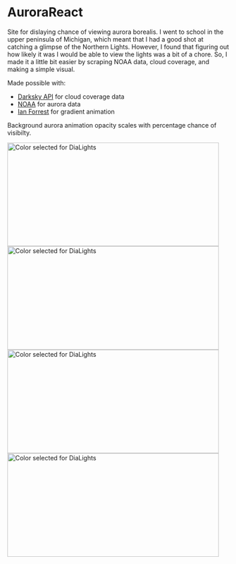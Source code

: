 # AuroraReact
Site for dislaying chance of viewing aurora borealis. 
I went to school in the upper peninsula of Michigan, which meant that I had a good shot at catching a glimpse of the Northern Lights. However, I found that figuring out how likely it was I would be able to view the lights was a bit of a chore. So, I made it a little bit easier by scraping NOAA data, cloud coverage, and making a simple visual. 

Made possible with: 
 * [Darksky API](https://darksky.net/dev) for cloud coverage data
 * [NOAA](https://www.swpc.noaa.gov/products/aurora-30-minute-forecast) for aurora data
 * [Ian Forrest](https://www.gradient-animator.com/) for gradient animation
 
 Background aurora animation opacity scales with percentage chance of visibilty.
 
<img src="https://i.imgur.com/NkkaH8y.png" alt="Color selected for DiaLights" width="480" height="235" />
<img src="https://i.imgur.com/fkRp2YH.png" alt="Color selected for DiaLights" width="480" height="235" />
<img src="https://i.imgur.com/XjyeYwD.png" alt="Color selected for DiaLights" width="480" height="235" />
<img src="https://i.imgur.com/xoJPQdr.png" alt="Color selected for DiaLights" width="480" height="235" />

